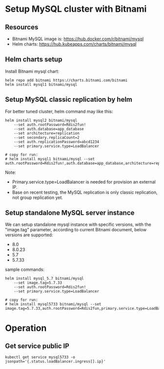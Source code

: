 # Setup MySQL cluster with Bitnami 

## Resources

* Bitnami MySQL image is: https://hub.docker.com/r/bitnami/mysql
* Helm charts: https://hub.kubeapps.com/charts/bitnami/mysql
                                          
## Helm charts setup
Install Bitnami mysql chart:  
```
helm repo add bitnami https://charts.bitnami.com/bitnami
helm install mysql1 bitnami/mysql
```

## Setup MySQL classic replication by helm

For better tuned cluster, helm command may like this:
```
helm install mysql2 bitnami/mysql 
    --set auth.rootPassword=Rdis2fun!
    --set auth.database=app_database
    --set architecture=replication
    --set secondary.replicaCount=2
    --set auth.replicationPassword=abcd1234
    --set primary.service.type=LoadBalancer

# copy for run:
# helm install mysql1 bitnami/mysql --set auth.rootPassword=Rdis2fun!,auth.database=app_database,architecture=replication,secondary.replicaCount=2,auth.replicationPassword=abcd1234,primary.service.type=LoadBalancer
```


Note:
* Primary.service.type=LoadBalancer is needed for provision an external IP.
* Base on recent testing, the MySQL replication is only classic replication, not group replication yet.

## Setup standalone MySQL server instance
We can setup standalone mysql instance with specific versions, with the "image.tag" parameter, 
according to current Bitnami document, below versions are supported:
* 8.0
* 8.0.23 
* 5.7
* 5.7.33

sample commands:
```
helm install mysql_5.7 bitnami/mysql 
    --set image.tag=5.7.33
    --set auth.rootPassword=Rdis2fun! 
    --set primary.service.type=LoadBalancer
    
# copy for run:
# helm install mysql5733 bitnami/mysql --set image.tag=5.7.33,auth.rootPassword=Rdis2fun,primary.service.type=LoadBalancer
```
                                      
# Operation

## Get service public IP
```
kubectl get service mysql5733 -o jsonpath='{.status.loadBalancer.ingress[].ip}'
```



